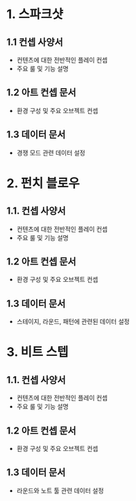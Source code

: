 # 1. 스파크샷
## 1.1 컨셉 사양서
- 컨텐츠에 대한 전반적인 플레이 컨셉
- 주요 룰 및 기능 설명
## 1.2 아트 컨셉 문서
- 환경 구성 및 주요 오브젝트 컨셉
## 1.3 데이터 문서
- 경쟁 모드 관련 데이터 설정

# 2. 펀치 블로우
## 1.1. 컨셉 사양서
- 컨텐츠에 대한 전반적인 플레이 컨셉
- 주요 룰 및 기능 설명
## 1.2 아트 컨셉 문서
- 환경 구성 및 주요 오브젝트 컨셉
## 1.3 데이터 문서
- 스테이지, 라운드, 패턴에 관련된 데이터 설정

# 3. 비트 스텝
## 1.1. 컨셉 사양서
- 컨텐츠에 대한 전반적인 플레이 컨셉
- 주요 룰 및 기능 설명
## 1.2 아트 컨셉 문서
- 환경 구성 및 주요 오브젝트 컨셉
## 1.3 데이터 문서
- 라운드와 노트 툴 관련 데이터 설정